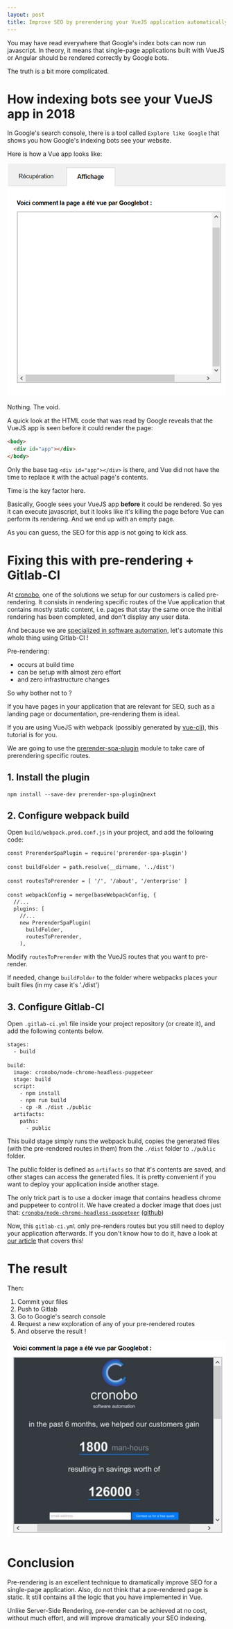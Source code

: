```yaml
---
layout: post
title: Improve SEO by prerendering your VueJS application automatically using Gitlab-CI
---
```


You may have read everywhere that Google's index bots can now run javascript. In theory, it means that single-page applications built with VueJS or Angular should be rendered correctly by Google bots.

The truth is a bit more complicated.

# How indexing bots see your VueJS app in 2018

In Google's search console, there is a tool called `Explore like Google` that shows you how Google's indexing bots see your website.

Here is how a Vue app looks like:

![A VueJS app appears empty to Googlebot](../assets/empty-googlebot-page.png)

Nothing. The void.

A quick look at the HTML code that was read by Google reveals that the VueJS app is seen before it could render the page:

```html
<body>
  <div id="app"></div>
</body>
```

Only the base tag `<div id="app"></div>` is there, and Vue did not have the time to replace it with the actual page's contents.

Time is the key factor here.

Basically, Google sees your VueJS app **before** it could be rendered. So yes it can execute javascript, but it looks like it's killing the page before Vue can perform its rendering. And we end up with an empty page.

As you can guess, the SEO for this app is not going to kick ass.

# Fixing this with pre-rendering + Gitlab-CI

At [cronobo](https://cronobo.com/enterprise), one of the solutions we setup for our customers is called pre-rendering. It consists in rendering specific routes of the Vue application that contains mostly static content, i.e. pages that stay the same once the initial rendering has been completed, and don't display any user data.

And because we are [specialized in software automation](https://cronobo.com/enterprise), let's automate this whole thing using Gitlab-CI !

Pre-rendering:
- occurs at build time
- can be setup with almost zero effort
- and zero infrastructure changes

So why bother not to ?

If you have pages in your application that are relevant for SEO, such as a landing page or documentation, pre-rendering them is ideal.

If you are using VueJS with webpack (possibly generated by [vue-cli](https://github.com/vuejs/vue-cli)), this tutorial is for you.

We are going to use the [prerender-spa-plugin](https://www.npmjs.com/package/prerender-spa-plugin) module to take care of prerendering specific routes.

## 1. Install the plugin

```
npm install --save-dev prerender-spa-plugin@next
```

## 2. Configure webpack build

Open `build/webpack.prod.conf.js` in your project, and add the following code:

```
const PrerenderSpaPlugin = require('prerender-spa-plugin')

const buildFolder = path.resolve(__dirname, '../dist')

const routesToPrerender = [ '/', '/about', '/enterprise' ]

const webpackConfig = merge(baseWebpackConfig, {
  //...
  plugins: [
    //...
    new PrerenderSpaPlugin(
      buildFolder,
      routesToPrerender,
    ),
```

Modify `routesToPrerender` with the VueJS routes that you want to pre-render.

If needed, change `buildFolder` to the folder where webpacks places your built files (in my case it's './dist')

## 3. Configure Gitlab-CI

Open `.gitlab-ci.yml` file inside your project repository (or create it), and add the following contents below.

```
stages:
  - build

build:
  image: cronobo/node-chrome-headless-puppeteer
  stage: build
  script:
    - npm install
    - npm run build
    - cp -R ./dist ./public
  artifacts:
    paths:
      - public
```

This build stage simply runs the webpack build, copies the generated files (with the pre-rendered routes in them) from the `./dist` folder to `./public` folder.

The public folder is defined as `artifacts` so that it's contents are saved, and other stages can access the generated files. It is pretty convenient if you want to deploy your application inside another stage.

The only trick part is to use a docker image that contains headless chrome and puppeteer to control it.  We have created a docker image that does just that:
 [`cronobo/node-chrome-headless-puppeteer`](https://hub.docker.com/r/cronobo/node-chrome-headless-puppeteer/) ([github](https://github.com/cronobo/node-chrome-headless-puppeteer))

Now, this `gitlab-ci.yml` only pre-renders routes but you still need to deploy your application afterwards. If you don't know how to do it, have a look at [our article](https://blog.cronobo.com/2018/03/22/deploy-firebase-from-gitlab-ci.html) that covers this!

# The result

Then:
1. Commit your files
2. Push to Gitlab
3. Go to Google's search console
4. Request a new exploration of any of your pre-rendered routes
5. And observe the result !

![This time Google bot sees your page correctly](../assets/filled-googlebot-page.png)

# Conclusion

Pre-rendering is an excellent technique to dramatically improve SEO for a single-page application.
Also, do not think that a pre-rendered page is static. It still contains all the logic that you have implemented in Vue.

Unlike Server-Side Rendering, pre-render can be achieved at no cost, without much effort, and will improve dramatically your SEO indexing.
